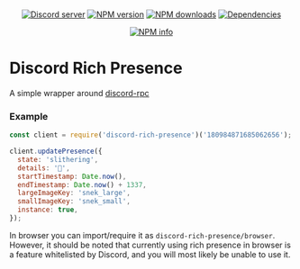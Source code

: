 <div align="center">
  <br />
  <p>
    <a href="https://discord.gg/bRCvFy9"><img src="https://discordapp.com/api/guilds/222078108977594368/embed.png" alt="Discord server" /></a>
    <a href="https://www.npmjs.com/package/discord-rich-presence"><img src="https://img.shields.io/npm/v/discord-rich-presence.svg?maxAge=3600" alt="NPM version" /></a>
    <a href="https://www.npmjs.com/package/discord-rich-presence"><img src="https://img.shields.io/npm/dt/discord-rich-presence.svg?maxAge=3600" alt="NPM downloads" /></a>
    <a href="https://david-dm.org/devsnek/discord-rich-presence"><img src="https://img.shields.io/david/devsnek/discord-rich-presence.svg?maxAge=3600" alt="Dependencies" /></a>
  </p>
  <p>
    <a href="https://nodei.co/npm/discord-rich-presence/"><img src="https://nodei.co/npm/discord-rich-presence.png?downloads=true&stars=true" alt="NPM info" /></a>
  </p>
</div>

# Discord Rich Presence

A simple wrapper around [discord-rpc](https://npmjs.org/discord-rpc)

### Example

```javascript
const client = require('discord-rich-presence')('180984871685062656');

client.updatePresence({
  state: 'slithering',
  details: '🐍',
  startTimestamp: Date.now(),
  endTimestamp: Date.now() + 1337,
  largeImageKey: 'snek_large',
  smallImageKey: 'snek_small',
  instance: true,
});
```

In browser you can import/require it as `discord-rich-presence/browser`.
However, it should be noted that currently using rich presence in browser is
a feature whitelisted by Discord, and you will most likely be unable to use it.
